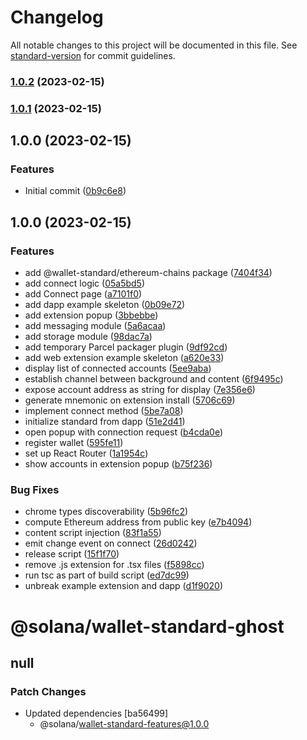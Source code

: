 # Changelog

All notable changes to this project will be documented in this file. See [standard-version](https://github.com/conventional-changelog/standard-version) for commit guidelines.

### [1.0.2](https://github.com/XDeFi-tech/wallet-standard/compare/v1.0.1...v1.0.2) (2023-02-15)

### [1.0.1](https://github.com/XDeFi-tech/wallet-standard/compare/v1.0.0...v1.0.1) (2023-02-15)

## 1.0.0 (2023-02-15)


### Features

* Initial commit ([0b9c6e8](https://github.com/XDeFi-tech/wallet-standard/commit/0b9c6e89c38ef502544e5e772f9bed6ea9c69169))

## 1.0.0 (2023-02-15)


### Features

* add @wallet-standard/ethereum-chains package ([7404f34](https://github.com/XDeFi-tech/wallet-standard/commit/7404f34777e5e62d54772ff65e3574f3a2f2879e))
* add connect logic ([05a5bd5](https://github.com/XDeFi-tech/wallet-standard/commit/05a5bd518e77f8fc155a75246e95f4ac51a190ce))
* add Connect page ([a7101f0](https://github.com/XDeFi-tech/wallet-standard/commit/a7101f0eb9c749e2ed1e3817066b25fc30804dc1))
* add dapp example skeleton ([0b09e72](https://github.com/XDeFi-tech/wallet-standard/commit/0b09e723775990ee32948d1e44ba05b81ea4a6c9))
* add extension popup ([3bbebbe](https://github.com/XDeFi-tech/wallet-standard/commit/3bbebbe27d1fcaa40ded6cb32de7559f953424c6))
* add messaging module ([5a6acaa](https://github.com/XDeFi-tech/wallet-standard/commit/5a6acaa0967a8dc408fa60fe837f4906d98fb4cb))
* add storage module ([98dac7a](https://github.com/XDeFi-tech/wallet-standard/commit/98dac7a93dbbb3f7aa723a10ad2b7b0f50c9ecca))
* add temporary Parcel packager plugin ([9df92cd](https://github.com/XDeFi-tech/wallet-standard/commit/9df92cd56ed0cf20f25fc85b927518d7cc2e865b))
* add web extension example skeleton ([a620e33](https://github.com/XDeFi-tech/wallet-standard/commit/a620e33aff8fe9b51a4d356b1d46570cc25e3347))
* display list of connected accounts ([5ee9aba](https://github.com/XDeFi-tech/wallet-standard/commit/5ee9abaa8f9cb41d032ab127d0a730ef9fe07b5d))
* establish channel between background and content ([6f9495c](https://github.com/XDeFi-tech/wallet-standard/commit/6f9495c9fc6337b609b81c526bb6ee32e5fbebe2))
* expose account address as string for display ([7e356e6](https://github.com/XDeFi-tech/wallet-standard/commit/7e356e6c1e09d21c34766f4400597b13dd8308ed))
* generate mnemonic on extension install ([5706c69](https://github.com/XDeFi-tech/wallet-standard/commit/5706c69e4f2b9a1295fd40ec693b81724e53156a))
* implement connect method ([5be7a08](https://github.com/XDeFi-tech/wallet-standard/commit/5be7a086c0790fcec4123a183be360da2cd645c0))
* initialize standard from dapp ([51e2d41](https://github.com/XDeFi-tech/wallet-standard/commit/51e2d41fe4fe7bb910cd2fc742375aac3cbf3552))
* open popup with connection request ([b4cda0e](https://github.com/XDeFi-tech/wallet-standard/commit/b4cda0e287997a39cec4972b5fb98595a22dd729))
* register wallet ([595fe11](https://github.com/XDeFi-tech/wallet-standard/commit/595fe11d485dc89c9262eef4ee3e083b06a7e50c))
* set up React Router ([1a1954c](https://github.com/XDeFi-tech/wallet-standard/commit/1a1954cf44c2a65133a64883c2e9c052aa642f35))
* show accounts in extension popup ([b75f236](https://github.com/XDeFi-tech/wallet-standard/commit/b75f236d824d8be01c1233a9eec0c1d350a94b0a))


### Bug Fixes

* chrome types discoverability ([5b96fc2](https://github.com/XDeFi-tech/wallet-standard/commit/5b96fc243a6d8181736cb894b17279c73eaaf967))
* compute Ethereum address from public key ([e7b4094](https://github.com/XDeFi-tech/wallet-standard/commit/e7b409494b71e7b26c987399dde7a61a09f19c2e))
* content script injection ([83f1a55](https://github.com/XDeFi-tech/wallet-standard/commit/83f1a55acb6c49348cc78f76700d7038e27c4f6e))
* emit change event on connect ([26d0242](https://github.com/XDeFi-tech/wallet-standard/commit/26d0242919e147efb9f6a4269e2f98ac26250ce3))
* release script ([15f1f70](https://github.com/XDeFi-tech/wallet-standard/commit/15f1f70604cce087f679a639ae3e0a46b534f04d))
* remove .js extension for .tsx files ([f5898cc](https://github.com/XDeFi-tech/wallet-standard/commit/f5898cc5dff359ee5c32dd8e5110524998e91ea9))
* run tsc as part of build script ([ed7dc99](https://github.com/XDeFi-tech/wallet-standard/commit/ed7dc993f233e566eaf0011cce800a18ee46188b))
* unbreak example extension and dapp ([d1f9020](https://github.com/XDeFi-tech/wallet-standard/commit/d1f9020ff8a5a21f3d0f07e63d3145353386ffa3))

# @solana/wallet-standard-ghost

## null

### Patch Changes

-   Updated dependencies [ba56499]
    -   @solana/wallet-standard-features@1.0.0
